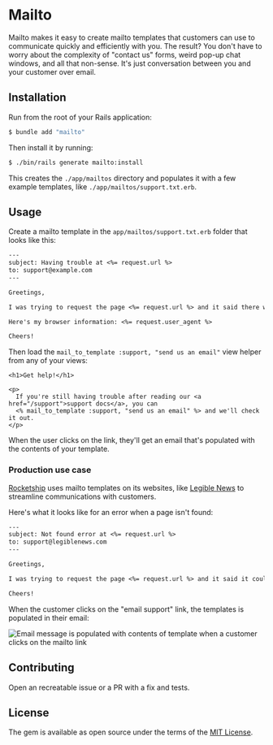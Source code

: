 # Mailto

Mailto makes it easy to create mailto templates that customers can use to communicate quickly and efficiently with you. The result? You don't have to worry about the complexity of "contact us" forms, weird pop-up chat windows, and all that non-sense. It's just conversation between you and your customer over email.

## Installation

Run from the root of your Rails application:

```sh
$ bundle add "mailto"
```

Then install it by running:

```sh
$ ./bin/rails generate mailto:install
```

This creates the `./app/mailtos` directory and populates it with a few example templates, like `./app/mailtos/support.txt.erb`.

## Usage

Create a mailto template in the `app/mailtos/support.txt.erb` folder that looks like this:

```txt
---
subject: Having trouble at <%= request.url %>
to: support@example.com
---

Greetings,

I was trying to request the page <%= request.url %> and it said there was an error. Could you please have a look?

Here's my browser information: <%= request.user_agent %>

Cheers!
```

Then load the `mail_to_template :support, "send us an email"` view helper from any of your views:

```
<h1>Get help!</h1>

<p>
  If you're still having trouble after reading our <a href="/support">support docs</a>, you can
  <% mail_to_template :support, "send us an email" %> and we'll check it out.
</p>
```

When the user clicks on the link, they'll get an email that's populated with the contents of your template.

### Production use case

[Rocketship](https://rocketship.io/) uses mailto templates on its websites, like [Legible News](https://www.legiblenews.com/) to streamline communications with customers.

Here's what it looks like for an error when a page isn't found:

```txt
---
subject: Not found error at <%= request.url %>
to: support@legiblenews.com
---

Greetings,

I was trying to request the page <%= request.url %> and it said it couldn't be found, but I'm pretty sure this should work. Could you please have a look?

Cheers!
```

When the customer clicks on the "email support" link, the templates is populated in their email:

![Email message is populated with contents of template when a customer clicks on the mailto link](https://s3.amazonaws.com/bradgessler/OTvCp9Xd3X6LkRNfSSN1jcTRPW9ezlt3oCw5R9R19sjyCa1Ywv2nbtRc9LtwMSxWLJ75X4mYm6Al90q6dNYcLEivnONalotmlQKa.png)

## Contributing

Open an recreatable issue or a PR with a fix and tests.

## License

The gem is available as open source under the terms of the [MIT License](https://opensource.org/licenses/MIT).
